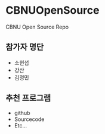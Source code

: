 # CBNUOpenSource
CBNU Open Source Repo

## 참가자 명단
* 소현섭
* 강산
* 김정민

## 추천 프로그램
*  github
*  Sourcecode
*  Etc...
